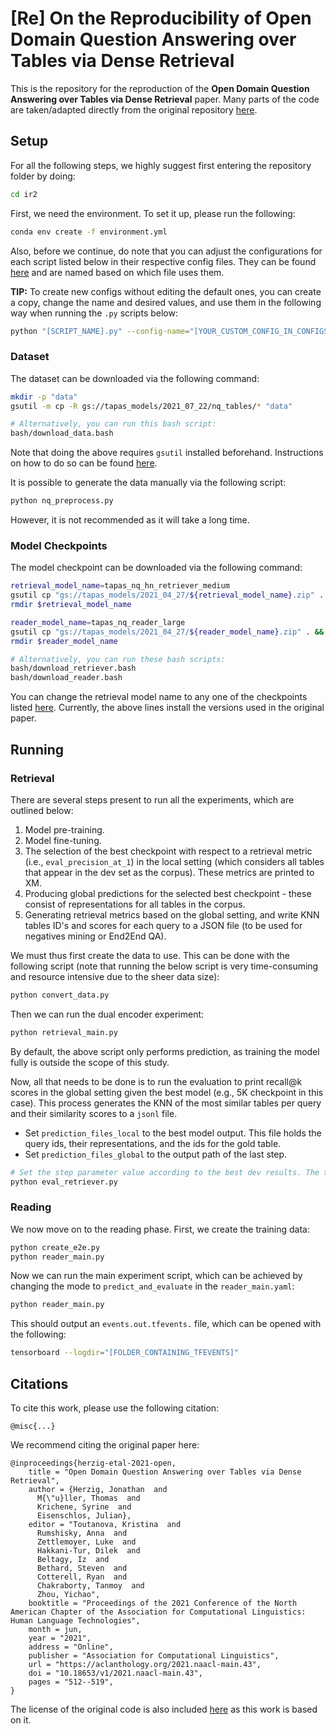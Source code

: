 # **[Re] On the Reproducibility of Open Domain Question Answering over Tables via Dense Retrieval**

This is the repository for the reproduction of the **Open Domain Question Answering over Tables via Dense Retrieval** paper. Many parts of the code are taken/adapted directly from the original repository [here](https://github.com/google-research/tapas/blob/master/DENSE_TABLE_RETRIEVER.md).

## **Setup**

For all the following steps, we highly suggest first entering the repository folder by doing:

```sh
cd ir2
```

First, we need the environment. To set it up, please run the following:

```sh
conda env create -f environment.yml
```

Also, before we continue, do note that you can adjust the configurations for each script listed below in their respective config files. They can be found [here](configs) and are named based on which file uses them.

**TIP:** To create new configs without editing the default ones, you can create a copy, change the name and desired values, and use them in the following way when running the `.py` scripts below:

```sh
python "[SCRIPT_NAME].py" --config-name="[YOUR_CUSTOM_CONFIG_IN_CONFIGS].yaml"
```

### **Dataset**

The dataset can be downloaded via the following command:

```sh
mkdir -p "data"
gsutil -m cp -R gs://tapas_models/2021_07_22/nq_tables/* "data"

# Alternatively, you can run this bash script:
bash/download_data.bash
```

Note that doing the above requires `gsutil` installed beforehand. Instructions on how to do so can be found [here](https://cloud.google.com/storage/docs/gsutil_install).

It is possible to generate the data manually via the following script:
```sh
python nq_preprocess.py
```

However, it is not recommended as it will take a long time.


### **Model Checkpoints**

The model checkpoint can be downloaded via the following command:

```sh
retrieval_model_name=tapas_nq_hn_retriever_medium
gsutil cp "gs://tapas_models/2021_04_27/${retrieval_model_name}.zip" . && unzip "${retrieval_model_name}.zip"
rmdir $retrieval_model_name

reader_model_name=tapas_nq_reader_large
gsutil cp "gs://tapas_models/2021_04_27/${reader_model_name}.zip" . && unzip "${reader_model_name}.zip"
rmdir $reader_model_name

# Alternatively, you can run these bash scripts:
bash/download_retriever.bash
bash/download_reader.bash
```

You can change the retrieval model name to any one of the checkpoints listed [here](misc/model_list.md). Currently, the above lines install the versions used in the original paper.

## **Running**

### **Retrieval**

There are several steps present to run all the experiments, which are outlined below:

1.  Model pre-training.
2.  Model fine-tuning.
3.  The selection of the best checkpoint with respect to a retrieval metric (i.e., `eval_precision_at_1`) in the local setting (which considers all tables that appear in the dev set as the corpus). These metrics are printed to XM.
4.  Producing global predictions for the selected best checkpoint - these consist of representations for all tables in the corpus.
5.  Generating retrieval metrics based on the global setting, and write KNN tables ID's and scores for each query to a JSON file (to be used for negatives mining or End2End QA).


We must thus first create the data to use. This can be done with the following script (note that running the below script is very time-consuming and resource intensive due to the sheer data size):
```sh
python convert_data.py
```

Then we can run the dual encoder experiment:
```sh
python retrieval_main.py
```

By default, the above script only performs prediction, as training the model fully is outside the scope of this study.

Now, all that needs to be done is to run the evaluation to print recall@k scores in the global setting given the best
model (e.g., 5K checkpoint in this case). This process generates the KNN of the most similar tables per query and their similarity scores to a `jsonl` file.

*   Set `prediction_files_local` to the best model output. This file holds the query ids, their representations, and the ids for the gold table.
*   Set `prediction_files_global` to the output path of the last step.

```sh
# Set the step parameter value according to the best dev results. The train and tables predictions generated in the previous step will only exist for this step.
python eval_retriever.py
```

### **Reading**

We now move on to the reading phase. 
First, we create the training data:
```sh
python create_e2e.py
python reader_main.py 
```

Now we can run the main experiment script, which can be achieved by changing the mode to `predict_and_evaluate` in the `reader_main.yaml`:
```sh
python reader_main.py 
```

This should output an `events.out.tfevents.` file, which can be opened with the following:
```sh
tensorboard --logdir="[FOLDER_CONTAINING_TFEVENTS]"
```

## **Citations**

To cite this work, please use the following citation:
```
@misc{...}
```

We recommend citing the original paper here:
```
@inproceedings{herzig-etal-2021-open,
    title = "Open Domain Question Answering over Tables via Dense Retrieval",
    author = {Herzig, Jonathan  and
      M{\"u}ller, Thomas  and
      Krichene, Syrine  and
      Eisenschlos, Julian},
    editor = "Toutanova, Kristina  and
      Rumshisky, Anna  and
      Zettlemoyer, Luke  and
      Hakkani-Tur, Dilek  and
      Beltagy, Iz  and
      Bethard, Steven  and
      Cotterell, Ryan  and
      Chakraborty, Tanmoy  and
      Zhou, Yichao",
    booktitle = "Proceedings of the 2021 Conference of the North American Chapter of the Association for Computational Linguistics: Human Language Technologies",
    month = jun,
    year = "2021",
    address = "Online",
    publisher = "Association for Computational Linguistics",
    url = "https://aclanthology.org/2021.naacl-main.43",
    doi = "10.18653/v1/2021.naacl-main.43",
    pages = "512--519",
}

```

The license of the original code is also included [here](LICENSE) as this work is based on it.
